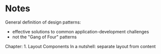 # Notes
General definition of design patterns:
- effective solutions to common application-development challenges 
- not the "Gang of Four" patterns 

Chapter: 1. Layout Components
In a nutshell: separate layout from content